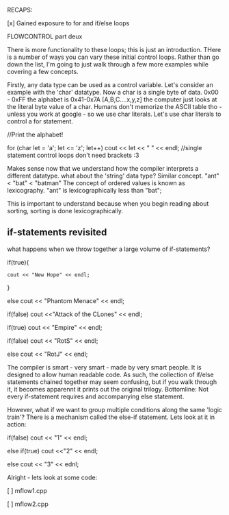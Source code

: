 RECAPS:

[x] Gained exposure to for and if/else loops

FLOWCONTROL part deux

There is more functionality to these loops; this is just an introduction. THere is a number of ways you can vary these initial control loops. Rather than go down the list, I'm going to just walk through a few more examples while covering a few concepts. 

Firstly, any data type can be used as a control variable. Let's consider an example with the 'char' datatype.
Now a char is a single byte of data. 0x00 - 0xFF the alphabet is 0x41-0x7A [A,B,C....x,y,z] the computer just looks at the literal byte value of a char.
Humans don't memorize the ASCII table tho - unless you work at google - so we use char literals. Let's use char literals to control a for statement. 

//Print the alphabet!

for (char let = 'a'; let <= 'z'; let++) cout << let << " " << endl; //single statement control loops don't need brackets :3

Makes sense now that we understand how the compiler interprets a different datatype. 
what about the 'string' data type? Similar concept. "ant" < "bat" < "batman" 
The concept of ordered values is known as lexicography. "ant" is lexicographically less than "bat";

This is important to understand because when you begin reading about sorting, sorting is done lexicographically. 

## if-statements revisited

what happens when we throw together a large volume of if-statements?

if(true){

	cout << "New Hope" << endl;

} 

else cout << "Phantom Menace" << endl;

if(false) cout <<"Attack of the CLones" << endl;

if(true) cout << "Empire" << endl;

if(false) cout << "RotS" << endl;

else cout << "RotJ" << endl;

The compiler is smart - very smart - made by very smart people.
It is designed to allow human readable code.
As such, the collection of if/else statements chained together may seem confusing, but if you walk through it, it becomes apparennt it prints out the original trilogy. 
Bottomline: Not every if-statement requires and accompanying else statement. 

However, what if we want to group multiple conditions along the same 'logic train'? There is a mechanism called the else-if statement. Lets look at it in action:

if(false) cout << "1" << endl;

else if(true) cout <<"2" << endl;

else cout << "3" << ednl;


Alright - lets look at some code:

[ ] mflow1.cpp

[ ] mflow2.cpp

